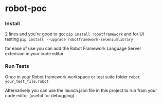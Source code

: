 # robot-poc

### Install
2 lines and you're good to go:
`pip install robotframework`
and for UI testing
`pip install --upgrade robotframework-seleniumlibrary`

for ease of use you can add the Robot Framework Language Server extension in your code editor

### Run Tests
Once in your Robot framework workspace or test suite folder
`robot your_test_file.robot`

Alternatively you can use the launch.json file in this project to run from your code editor (useful for debugging)
